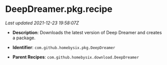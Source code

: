 # DeepDreamer.pkg.recipe

_Last updated 2021-12-23 19:58:07Z_

- **Description**: Downloads the latest version of Deep Dreamer and creates a package.

- **Identifier**: `com.github.homebysix.pkg.DeepDreamer`

- **Parent Recipes**: `com.github.homebysix.download.DeepDreamer`
